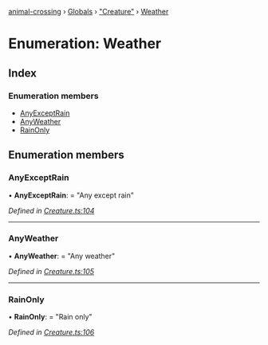 [animal-crossing](../README.md) › [Globals](../globals.md) › ["Creature"](../modules/_creature_.md) › [Weather](_creature_.weather.md)

# Enumeration: Weather

## Index

### Enumeration members

* [AnyExceptRain](_creature_.weather.md#anyexceptrain)
* [AnyWeather](_creature_.weather.md#anyweather)
* [RainOnly](_creature_.weather.md#rainonly)

## Enumeration members

###  AnyExceptRain

• **AnyExceptRain**: = "Any except rain"

*Defined in [Creature.ts:104](https://github.com/Norviah/animal-crossing/blob/13550bd/module/types/Creature.ts#L104)*

___

###  AnyWeather

• **AnyWeather**: = "Any weather"

*Defined in [Creature.ts:105](https://github.com/Norviah/animal-crossing/blob/13550bd/module/types/Creature.ts#L105)*

___

###  RainOnly

• **RainOnly**: = "Rain only"

*Defined in [Creature.ts:106](https://github.com/Norviah/animal-crossing/blob/13550bd/module/types/Creature.ts#L106)*
